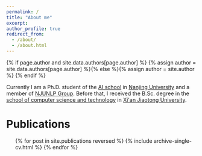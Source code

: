 ```yaml
---
permalink: /
title: "About me"
excerpt:
author_profile: true
redirect_from: 
  - /about/
  - /about.html
---
```

{% if page.author and site.data.authors[page.author] %}
  {% assign author = site.data.authors[page.author] %}{% else %}{% assign author = site.author %}
{% endif %}

Currently I am a Ph.D. student of the [AI school](https://ai.nju.edu.cn/main.htm) in [Nanjing University](https://www.nju.edu.cn/main.htm) and a member of [NJUNLP Group](http://nlp.nju.edu.cn/homepage). Before that, I received the B.Sc. degree in the [school of computer science and technology](http://www.cs.xjtu.edu.cn) in [Xi'an Jiaotong University](http://www.xjtu.edu.cn).

Publications
======
  <ul>{% for post in site.publications reversed %}
    {% include archive-single-cv.html %}
  {% endfor %}</ul>
